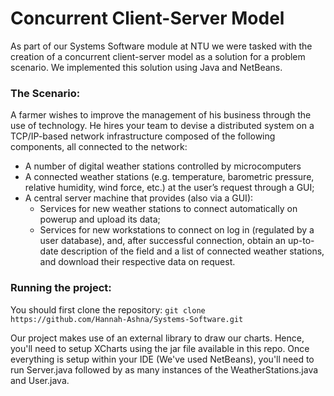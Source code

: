 # Concurrent Client-Server Model
As part of our Systems Software module at NTU we were tasked with the creation of a concurrent client-server model as a solution for a problem scenario. We implemented this solution using Java and NetBeans. 

### The Scenario:
A farmer wishes to improve the management of his business through the use of technology. He hires your team to devise a distributed system on a TCP/IP-based network infrastructure composed of the following components, all connected to the network:
- A number of digital weather stations controlled by microcomputers
- A connected weather stations (e.g. temperature, barometric pressure, relative humidity, wind force, etc.) at the user’s request through a GUI;
- A central server machine that provides (also via a GUI):
  - Services for new weather stations to connect automatically on powerup and upload its data;
  - Services for new workstations to connect on log in (regulated by a user database), and, after successful connection, obtain an up-to-date description of the field and a list of connected weather stations, and download their respective data on request.

### Running the project:
You should first clone the repository:
`git clone https://github.com/Hannah-Ashna/Systems-Software.git`

Our project makes use of an external library to draw our charts. Hence, you'll need to setup XCharts using the jar file available in this repo.
Once everything is setup within your IDE (We've used NetBeans), you'll need to run Server.java followed by as many instances of the WeatherStations.java and User.java.


